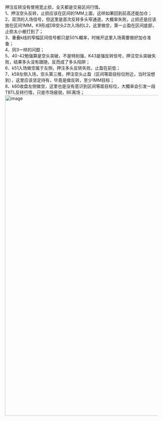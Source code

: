 押注反转没有使用宽止损，全天都是交易区间行情。  
1、押注空头反转，止损应该在区间的1MM上面，这样如果回到前高还能加仓；  
2、双顶的入场信号，但这里是首次反转多头窄通道，大概率失败，止损还是应该放在区间1MM，K9形成DB空头2次入场的L2，这里做空，第一止盈在区间底部，止损太小被打到了；  
3、重叠k线的窄幅区间信号都只是50%概率，时候开这里入场需要做好加仓准备；  
4、同3一样的问题；  
5、40-42勉强算是空头突破，不是特别强，K43是强反转信号，押注空头突破失败，结果多头没有跟随，反而成了多头陷阱；  
6、k51入场做空属于左侧，押注多头反转失败，止盈在前低；  
7、k58左侧入场，空头第三推，押注空头止盈（区间等距目标位附近，当时没想到），这里应该坚定持有，毕竟是做反转，至少1MM目标；  
8、k60收盘左侧做空，这里也是没有意识到区间等距目标位，大概率会引发一段TBTL反转行情，只是市场疲弱，BE离场；    
<img width="2586" height="1054" alt="image" src="https://github.com/user-attachments/assets/6c8d7767-42cb-4eff-8ede-717a497b0ba4" />
